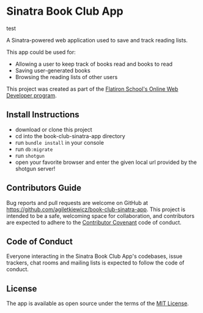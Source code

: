 # Sinatra Book Club App

test

A Sinatra-powered web application used to save and track reading lists.

This app could be used for:
* Allowing a user to keep track of books read and books to read
* Saving user-generated books
* Browsing the reading lists of other users

This project was created as part of the [Flatiron School's Online Web Developer program](https://flatironschool.com/).

## Install Instructions

- download or clone this project
- cd into the book-club-sinatra-app directory
- run `bundle install` in your console
- run `db:migrate`
- run `shotgun`
- open your favorite browser and enter the given local url provided by the shotgun server!

## Contributors Guide

Bug reports and pull requests are welcome on GitHub at https://github.com/agiletkiewicz/book-club-sinatra-app. This project is intended to be a safe, welcoming space for collaboration, and contributors are expected to adhere to the [Contributor Covenant](http://contributor-covenant.org) code of conduct.

## Code of Conduct

Everyone interacting in the Sinatra Book Club App's codebases, issue trackers, chat rooms and mailing lists is expected to follow the code of conduct.

## License

The app is available as open source under the terms of the [MIT License](https://opensource.org/licenses/MIT).
